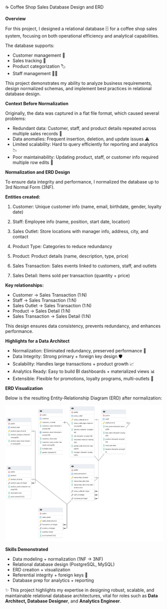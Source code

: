 ☕ Coffee Shop Sales Database Design and ERD

**Overview**

For this project, I designed a relational database 🗄️ for a coffee shop sales system, 
focusing on both operational efficiency and analytical capabilities. 

The database supports:
- Customer management 👥
- Sales tracking 🛒
- Product categorization 🏷️
- Staff management 👩‍💼

This project demonstrates my ability to analyze business requirements, design normalized schemas, and implement best practices in relational database design.


**Context Before Normalization**

Originally, the data was captured in a flat file format, which caused several problems:

- Redundant data: Customer, staff, and product details repeated across multiple sales records 🔄
- Data anomalies: Frequent insertion, deletion, and update issues ⚠️
- Limited scalability: Hard to query efficiently for reporting and analytics 📉
- Poor maintainability: Updating product, staff, or customer info required multiple row edits 🔧

**Normalization and ERD Design**


To ensure data integrity and performance, I normalized the database up to 3rd Normal Form (3NF).

**Entities created:**

1. Customer: Unique customer info (name, email, birthdate, gender, loyalty date)

2. Staff: Employee info (name, position, start date, location)

3. Sales Outlet: Store locations with manager info, address, city, and contact

4. Product Type: Categories to reduce redundancy

5. Product: Product details (name, description, type, price)

6. Sales Transaction: Sales events linked to customers, staff, and outlets

7. Sales Detail: Items sold per transaction (quantity + price)



**Key relationships:**

- Customer → Sales Transaction (1:N)
- Staff → Sales Transaction (1:N)
- Sales Outlet → Sales Transaction (1:N)
- Product → Sales Detail (1:N)
- Sales Transaction → Sales Detail (1:N)

This design ensures data consistency, prevents redundancy, and enhances performance.

**Highlights for a Data Architect**

- Normalization: Eliminated redundancy, preserved performance 📏
- Data Integrity: Strong primary + foreign key design 🛡️
- Scalability: Handles large transactions + product growth 📈
- Analytics Ready: Easy to build BI dashboards + materialized views 📊
- Extensible: Flexible for promotions, loyalty programs, multi-outlets 🔮

**ERD Visualization**

Below is the resulting Entity-Relationship Diagram (ERD) after normalization:

![](https://github.com/DonnaDia/aws-data-solutions-architect-portfolio/blob/d857358ce417a81b3f8616bf4dfed77283f70960/cofee_shop_db.png?raw=true)

**Skills Demonstrated**

- Data modeling + normalization (1NF → 3NF)
- Relational database design (PostgreSQL, MySQL)
- ERD creation + visualization
- Referential integrity + foreign keys 🔑
- Database prep for analytics + reporting


✨ This project highlights my expertise in designing robust, scalable, and maintainable relational database architectures, 
vital for roles such as **Data Architect, Database Designer**, and **Analytics Engineer**.
